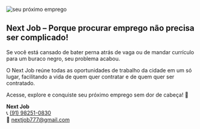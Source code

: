  ![seu próximo emprego](https://geanramos.com.br/img/next-job.png)
  
## **Next Job** – Porque procurar emprego não precisa ser complicado!  
  
Se você está cansado de bater perna atrás de vaga ou de mandar currículo para um buraco negro, seu problema acabou.  
  
O Next Job reúne todas as oportunidades de trabalho da cidade em um só lugar, facilitando a vida de quem quer contratar e de quem quer ser contratado.  
  
Acesse, explore e conquiste seu próximo emprego sem dor de cabeça! 🚀  
  
**Next Job**  
📞 [(91) 98251-0830](https://gean.me/njob)  
📧 nextjob777@gmail.com
